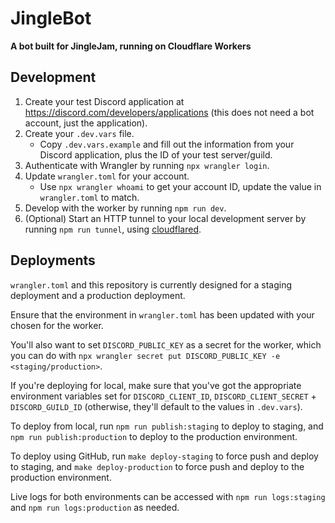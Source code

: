 # JingleBot

**A bot built for JingleJam, running on Cloudflare Workers**

## Development

1. Create your test Discord application at https://discord.com/developers/applications (this does not need a bot account, just the application).
2. Create your `.dev.vars` file.
    - Copy `.dev.vars.example` and fill out the information from your Discord application, plus the ID of your test server/guild.
3. Authenticate with Wrangler by running `npx wrangler login`.
4. Update `wrangler.toml` for your account.
    - Use `npx wrangler whoami` to get your account ID, update the value in `wrangler.toml` to match.
5. Develop with the worker by running `npm run dev`.
6. (Optional) Start an HTTP tunnel to your local development server by running `npm run tunnel`, using [cloudflared](https://developers.cloudflare.com/cloudflare-one/connections/connect-apps/run-tunnel/trycloudflare).

## Deployments

`wrangler.toml` and this repository is currently designed for a staging deployment and a production deployment.

Ensure that the environment in `wrangler.toml` has been updated with your chosen for the worker.

You'll also want to set `DISCORD_PUBLIC_KEY` as a secret for the worker, which you can do with `npx wrangler secret put DISCORD_PUBLIC_KEY -e <staging/production>`.

If you're deploying for local, make sure that you've got the appropriate environment variables set for `DISCORD_CLIENT_ID`, `DISCORD_CLIENT_SECRET` + `DISCORD_GUILD_ID` (otherwise, they'll default to the values in `.dev.vars`).

To deploy from local, run `npm run publish:staging` to deploy to staging, and `npm run publish:production` to deploy to the production environment.

To deploy using GitHub, run `make deploy-staging` to force push and deploy to staging, and `make deploy-production` to force push and deploy to the production environment.

Live logs for both environments can be accessed with `npm run logs:staging` and `npm run logs:production` as needed.
